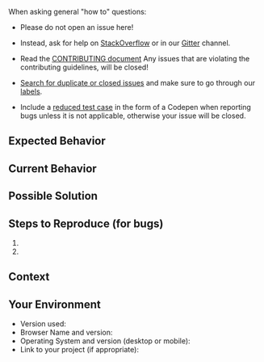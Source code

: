 <!-- Before opening an issue here make sure, that you have read the template completely through -->

When asking general "how to" questions:

- Please do not open an issue here!
- Instead, ask for help on [StackOverflow](stackoverflow.com/questions/tagged/materialize) or in our [Gitter](https://gitter.im/materializecss/community) channel.

- Read the [CONTRIBUTING document](https://github.com/materializecss/materialize/blob/master/CONTRIBUTING.md) Any issues that are violating the contributing guidelines, will be closed!
- [Search for duplicate or closed issues](https://github.com/materializecss/materialize/issues?utf8=%E2%9C%93&q=is%3Aissue) and make sure to go through our [labels](https://github.com/materializecss/materialize/labels).
- Include a [reduced test case](https://css-tricks.com/reduced-test-cases/) in the form of a Codepen when reporting bugs unless it is not applicable, otherwise your issue will be closed.

<!--- Provide a general summary of the issue in the Title above. -->

## Expected Behavior
<!--- If you're describing a bug, tell us what should happen. -->

<!--- If you're suggesting a change/improvement, tell us how it should work and post a link to the corresponding [material design specification](https://material.io/guidelines/components/). -->

## Current Behavior
<!--- If describing a bug, tell us what happens instead of the expected behavior. -->

<!--- If suggesting a change/improvement, explain the difference from current behavior. -->

## Possible Solution
<!--- Not obligatory, but suggest a fix/reason for the bug, -->
<!--- or ideas how to implement the addition or change. -->

## Steps to Reproduce (for bugs)
<!--- Provide a link to a live example, or an unambiguous set of steps to reproduce this bug. -->
<!--- Include code to reproduce, if relevant. -->
1.
2.

## Context
<!--- How has this issue affected you? What are you trying to accomplish? -->
<!--- Providing context helps us come up with a solution that is most useful in the real world. -->

## Your Environment
<!--- Include as many relevant details about the environment you experienced the bug in. -->
<!--- Without a version number, your issue will be closed. -->
* Version used:
* Browser Name and version:
* Operating System and version (desktop or mobile):
* Link to your project (if appropriate):

